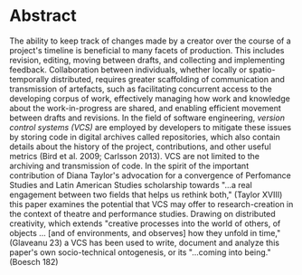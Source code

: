 
# Abstract

The ability to keep track of changes made by a creator over the course of a project's timeline is beneficial to many facets of production. This includes revision, editing, moving between drafts, and collecting and implementing feedback. Collaboration between individuals, whether locally or spatio-temporally distributed, requires greater scaffolding of communication and transmission of artefacts, such as facilitating concurrent access to the developing corpus of work, effectively managing how work and knowledge about the work-in-progress are shared, and enabling efficient movement between drafts and revisions. In the field of software engineering, <i>version control systems (VCS) </i> are employed by developers to mitigate these issues by storing code in digital archives called repositories, which also contain details about the history of the project, contributions, and other useful metrics (Bird et al. 2009; Carlsson 2013). VCS are not limited to the archiving and transmission of code. In the spirit of the important contribution of Diana Taylor's advocation for a convergence of Perfomance Studies and Latin American Studies scholarship towards "...a real engagement between two fields that helps us rethink both," (Taylor XVIII) this paper examines the potential that VCS may offer to research-creation in the context of theatre and performance studies. Drawing on distributed creativity, which extends "creative processes into the world of others, of objects ... [and of environments, and observes] how they unfold in time," (Glaveanu 23) a VCS has been used to write, document and analyze this paper's own socio-technical ontogenesis, or its "...coming into being." (Boesch 182)
